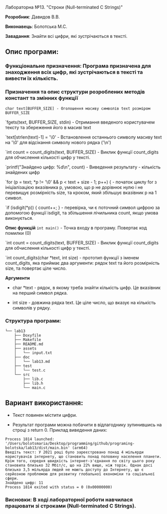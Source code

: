 Лабораторна №13. "Строки (Null-terminated C Strings)"

**Розробник**: Давидов В.В.

**Виконавець**: Болотська М.С.

**Завадання**: Знайти всі цифри, які зустрічаються в тексті.

## Опис програми:

### Функціональне призначення: Програма призначена для знаходження всіх цифр, які зустрічаються в тексті та вивести їх кількість.
 

### Призначення та опис структури розроблених методів констант та змінних функції 


`char text[BUFFER_SIZE] - Оголошення масиву символів text розміром BUFFER_SIZE`

`fgets(text, BUFFER_SIZE, stdin) - Отримання введеного користувачем тексту та збереження його в масиві text

`text[strlen(text)-1] = '\0' - Встановлення останнього символу масиву text на '\0' для відсікання символу нового рядка ('\n')

`int count = count_digits(text, BUFFER_SIZE) - Виклик функції count_digits для обчислення кількості цифр у тексті.

`printf("Знайдено цифр: %d\n", count) - Виведення результату - кількість знайдених цифр

`for (p = text; *p != '\0' && p < text + size - 1; p++) { - початок циклу for з ініціалізацією вказівника p, умовою, що p не дорівнює нулю і не перевищує розмірність size, та кроком, який збільшує вказівник p на 1 символ.
 
`if (isdigit(*p)) { count++; } - перевірка, чи є поточний символ цифрою за допомогою функції isdigit, та збільшення лічильника count, якщо умова виконується.

**Опис функцій**
  `int main()` - Точка входу в програму. Повертає код помилки (0)

  `int count = count_digits(text, BUFFER_SIZE) - Виклик функції count_digits для обчислення кількості цифр у тексті.

  `int count_digits(char *text, int size) - прототип функції з іменем count_digits, яка приймає два аргументи: рядок text та його розмірність size, та повертає ціле число.

**Аргументи**

   - char *text - рядок, в якому треба знайти кількість цифр. Це вказівник на перший символ рядка.

   - int size - довжина рядка text. Це ціле число, що вказує на кількість символів у рядку.

    
### Структура програми:  
```
└── lab13
    ├── Doxyfile
    ├── Makefile
    ├── README.md
    ├── assets
    │   └── input.txt
    ├── doc
    │   └── lab13.md
    ├── test
    │   └── test.c
    └── src
        ├── lib.c
        ├── lib.h
        └── main.c
```

## Вариант використання:
- Текст повинен містити цифри.

- Результат програми можна побачити в відлагоднику зупинившись на строці з return 0. Приклад виведення даних:

```
Process 1814 launched: '/Users/bolotsmaria/Desktop/programming/github/programing-bolotska/lab13/dist/main.bin' (arm64)
Введіть текст: У 2021 році було зареєстровано понад 4 мільярди користувачів інтернету, що становить понад половину населення планети. Крім того, середня швидкість інтернет-з'єднання по світу цього року становила близько 32 Мбіт/с, що на 22% вище, ніж торік. Однак досі близько 3,5 мільярда людей не мають доступу до Інтернету, що є серйозною проблемою для розвитку глобальної економіки та соціальної сфери.
Знайдено цифр: 11
Process 1814 exited with status = 0 (0x00000000)  
```

### Висновки: В ході лабораторної роботи навчилася працювати зі строками (Null-terminated C Strings).
